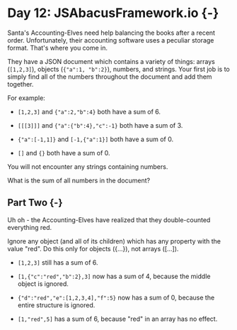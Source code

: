 # Day 12: JSAbacusFramework.io {-}

Santa's Accounting-Elves need help balancing the books after a recent
order. Unfortunately, their accounting software uses a peculiar storage
format. That's where you come in.

They have a JSON document which contains a variety of things: arrays
(`[1,2,3]`), objects (`{"a":1, "b":2}`), numbers, and strings. Your first job is
to simply find all of the numbers throughout the document and add them together.

For example:

+ `[1,2,3]` and `{"a":2,"b":4}` both have a sum of 6.

+ `[[[3]]]` and `{"a":{"b":4},"c":-1}` both have a sum of 3.

+ `{"a":[-1,1]}` and `[-1,{"a":1}]` both have a sum of 0.

+ `[]` and `{}` both have a sum of 0.

You will not encounter any strings containing numbers.

What is the sum of all numbers in the document?

## Part Two {-}

Uh oh - the Accounting-Elves have realized that they double-counted everything
red.

Ignore any object (and all of its children) which has any property with the
value "red". Do this only for objects ({...}), not arrays ([...]).

+ `[1,2,3]` still has a sum of 6.

+ `[1,{"c":"red","b":2},3]` now has a sum of 4, because the middle object is
  ignored.

+ `{"d":"red","e":[1,2,3,4],"f":5}` now has a sum of 0, because the entire
  structure is ignored.

+ `[1,"red",5]` has a sum of 6, because "red" in an array has no effect.

